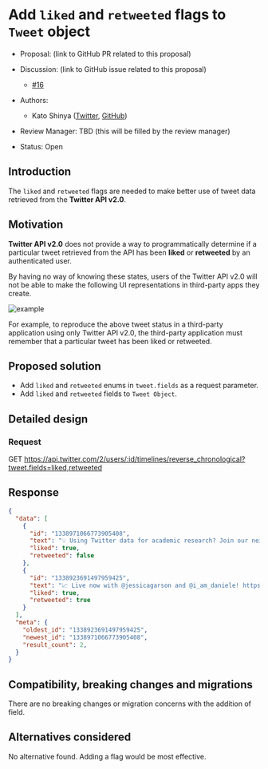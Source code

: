 # Add `liked` and `retweeted` flags to `Tweet` object

-   Proposal: (link to GitHub PR related to this proposal)
-   Discussion: (link to GitHub issue related to this proposal)
    - [#16](https://github.com/twitterdev/open-evolution/issues/16)
-   Authors:
    -   Kato Shinya ([Twitter](https://twitter.com/_kato_shinya), [GitHub](https://github.com/myConsciousness))

-   Review Manager: TBD (this will be filled by the review manager)
-   Status: Open

## Introduction

The `liked` and `retweeted` flags are needed to make better use of tweet data retrieved from the **Twitter API v2.0**.

## Motivation

**Twitter API v2.0** does not provide a way to programmatically determine if a particular tweet retrieved from the API has been **liked** or **retweeted** by an authenticated user.

By having no way of knowing these states, users of the Twitter API v2.0 will not be able to make the following UI representations in third-party apps they create.

![example](https://user-images.githubusercontent.com/13072231/174460422-92c7dd5f-10db-40b0-bc45-28a950dc141d.png)

For example, to reproduce the above tweet status in a third-party application using only Twitter API v2.0, the third-party application must remember that a particular tweet has been liked or retweeted.

## Proposed solution

- Add `liked` and `retweeted` enums in `tweet.fields` as a request parameter.
- Add `liked` and `retweeted` fields to `Tweet Object`.

## Detailed design

### Request

GET https://api.twitter.com/2/users/:id/timelines/reverse_chronological?tweet.fields=liked,retweeted

## Response

```json
{
  "data": [
    {
      "id": "1338971066773905408",
      "text": "💡 Using Twitter data for academic research? Join our next livestream this Friday @ 9am PT on https://t.co/GrtBOXh5Y1!n n@SuhemParack will show how to get started with recent search &amp; filtered stream endpoints on the #TwitterAPI v2, the new Tweet payload, annotations, &amp; more. https://t.co/IraD2Z7wEg",
      "liked": true,
      "retweeted": false
    },
    {
      "id": "1338923691497959425",
      "text": "📈 Live now with @jessicagarson and @i_am_daniele! https://t.co/Y1AFzsTTxb",
      "liked": true,
      "retweeted": true
    }
  ],
  "meta": {
    "oldest_id": "1338923691497959425",
    "newest_id": "1338971066773905408",
    "result_count": 2,
  }
}
```

## Compatibility, breaking changes and migrations

There are no breaking changes or migration concerns with the addition of field.

## Alternatives considered

No alternative found. Adding a flag would be most effective.
